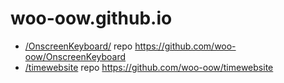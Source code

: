 # woo-oow.github.io

* [/OnscreenKeyboard/](/OnscreenKeyboard/) repo https://github.com/woo-oow/OnscreenKeyboard
* [/timewebsite](/timewebsite) repo https://github.com/woo-oow/timewebsite
